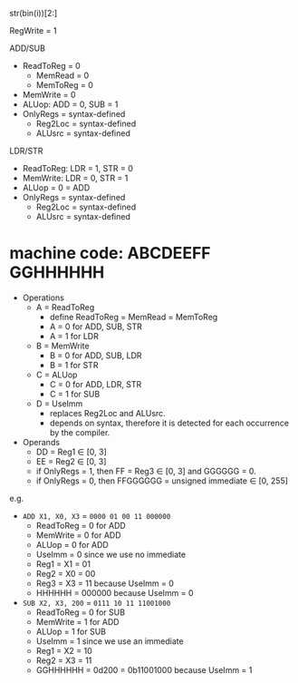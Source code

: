 str(bin(i))[2:]

RegWrite = 1

ADD/SUB
- ReadToReg = 0
  - MemRead = 0
  - MemToReg = 0
- MemWrite = 0
- ALUop: ADD = 0, SUB = 1
- OnlyRegs = syntax-defined
  - Reg2Loc = syntax-defined
  - ALUsrc = syntax-defined

LDR/STR
- ReadToReg: LDR = 1, STR = 0
- MemWrite: LDR = 0, STR = 1
- ALUop = 0 = ADD
- OnlyRegs = syntax-defined
  - Reg2Loc = syntax-defined
  - ALUsrc = syntax-defined


# machine code: ABCDEEFF GGHHHHHH
- Operations
  - A = ReadToReg 
    - define ReadToReg = MemRead = MemToReg
    - A = 0 for ADD, SUB, STR
    - A = 1 for LDR
  - B = MemWrite
    - B = 0 for ADD, SUB, LDR 
    - B = 1 for STR
  - C = ALUop
    - C = 0 for ADD, LDR, STR
    - C = 1 for SUB
  - D = UseImm
    - replaces Reg2Loc and ALUsrc.
    - depends on syntax, therefore it is detected for each occurrence by the compiler.
- Operands
  - DD = Reg1 ∈ [0, 3]
  - EE = Reg2 ∈ [0, 3]
  - if OnlyRegs = 1, then FF = Reg3 ∈ [0, 3] and GGGGGG = 0.
  - if OnlyRegs = 0, then FFGGGGGG = unsigned immediate ∈ [0, 255]


e.g.
- `ADD X1, X0, X3` = `0000 01 00 11 000000`
  - ReadToReg = 0 for ADD
  - MemWrite = 0 for ADD
  - ALUop = 0 for ADD
  - UseImm = 0 since we use no immediate
  - Reg1 = X1 = 01
  - Reg2 = X0 = 00
  - Reg3 = X3 = 11 because UseImm = 0
  - HHHHHH = 000000 because UseImm = 0
- `SUB X2, X3, 200` = `0111 10 11 11001000`
  - ReadToReg = 0 for SUB
  - MemWrite = 1 for ADD
  - ALUop = 1 for SUB
  - UseImm = 1 since we use an immediate
  - Reg1 = X2 = 10
  - Reg2 = X3 = 11
  - GGHHHHHH = 0d200 = 0b11001000 because UseImm = 1